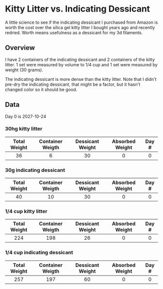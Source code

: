 # Kitty Litter vs. Indicating Dessicant

A little science to see if the indicating dessicant I purchased from Amazon is worth the cost over the silica gel kitty litter I bought years ago and recently redried. Worth means usefulness as a dessicant for my 3d filaments.

## Overview

I have 2 containers of the indicating dessicant and 2 containers of the kitty
litter. 1 set were measured by volume to 1/4 cup and 1 set were measured by
weight (30 grams).

The indicating dessicant is more dense than the kitty litter. Note that I didn't
pre-dry the indicating dessicant, that might be a factor, but it hasn't changed
color so it should be good.

## Data

Day 0 is 2027-10-24

### 30hg kitty litter

| Total Weight | Container Weigth | Dessicant Weight | Absorbed Weight | Day # |
| :----------: | :--------------: | :--------------: | :-------------: | :---: |
|      36      |        6         |        30        |        0        |   0   |

### 30g indicating dessicant

| Total Weight | Container Weigth | Dessicant Weight | Absorbed Weight | Day # |
| :----------: | :--------------: | :--------------: | :-------------: | :---: |
|      40      |        10        |        30        |        0        |   0   |

### 1/4 cup kitty litter

| Total Weight | Container Weigth | Dessicant Weight | Absorbed Weight | Day # |
| :----------: | :--------------: | :--------------: | :-------------: | :---: |
|     224      |       198        |        26        |        0        |   0   |

### 1/4 cup indicating dessicant

| Total Weight | Container Weigth | Dessicant Weight | Absorbed Weight | Day # |
| :----------: | :--------------: | :--------------: | :-------------: | :---: |
|     257      |       197        |        60        |        0        |   0   |


